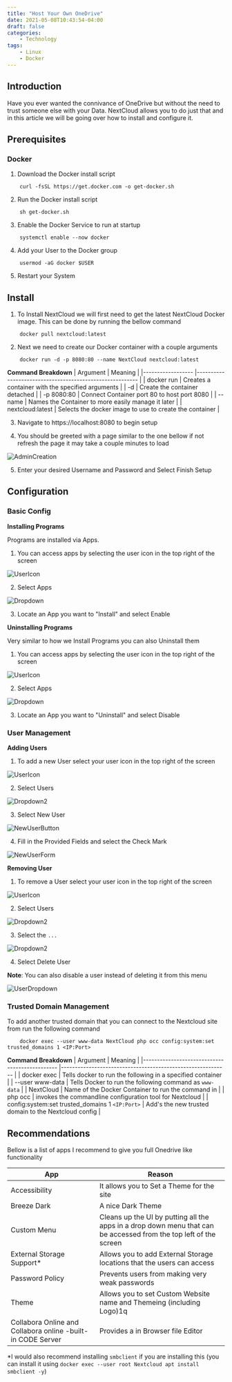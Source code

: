 ```yaml
---
title: "Host Your Own OneDrive"
date: 2021-05-08T10:43:54-04:00
draft: false
categories:
    - Technology
tags:
    - Linux
    - Docker
---
```


## Introduction
Have you ever wanted the connivance of OneDrive but without the need to trust someone else with your Data. NextCloud allows you to do just that and in this article we will be going over how to install and configure it.

## Prerequisites 
### Docker
1. Download the Docker install script
```
    curl -fsSL https://get.docker.com -o get-docker.sh
```

2. Run the Docker install script
```
    sh get-docker.sh
```

3. Enable the Docker Service to run at startup
```
    systemctl enable --now docker
```

4. Add your User to the Docker group
```
    usermod -aG docker $USER
```

5. Restart your System


## Install 
1. To Install NextCloud we will first need to get the latest NextCloud Docker image. This can be done by running the bellow command
```
    docker pull nextcloud:latest
```

2. Next we need to create our Docker container with a couple arguments
```
    docker run -d -p 8080:80 --name NextCloud nextcloud:latest
```
__Command Breakdown__
| Argument         	| Meaning                                                 	|
|------------------	|---------------------------------------------------------	|
| docker run       	| Creates a container with the specified arguments        	|
| -d               	| Create the container detached                           	|
| -p 8080:80       	| Connect Container port 80 to host port 8080             	|
| --name           	| Names the Container to more easily manage it later      	|
| nextcloud:latest 	| Selects the docker image to use to create the container 	|

3. Navigate to https://localhost:8080 to begin setup

4. You should be greeted with a page similar to the one bellow if not refresh the page it may take a couple minutes to load

[Image1]:/post/2021/May/HostYourOwnOnedrive/AdminCreate.png
![AdminCreation][Image1]

5. Enter your desired Username and Password and Select Finish Setup

## Configuration

### Basic Config
__Installing Programs__

Programs are installed via Apps. 
1. You can access apps by selecting the user icon in the top right of the screen

[Image2]:/post/2021/May/HostYourOwnOnedrive/UserIcon.png
![UserIcon][Image2]

2. Select Apps

[Image3]:/post/2021/May/HostYourOwnOnedrive/Dropdown.png
![Dropdown][Image3]

3. Locate an App you want to "Install" and select Enable 

__Uninstalling Programs__

Very similar to how we Install Programs you can also Uninstall them
1. You can access apps by selecting the user icon in the top right of the screen

[Image2]:/post/2021/May/HostYourOwnOnedrive/UserIcon.png
![UserIcon][Image2]

2. Select Apps

[Image3]:/post/2021/May/HostYourOwnOnedrive/Dropdown.png
![Dropdown][Image3]

3. Locate an App you want to "Uninstall" and select Disable

### User Management
__Adding Users__

1. To add a new User select your user icon in the top right of the screen

[Image4]:/post/2021/May/HostYourOwnOnedrive/UserIcon.png
![UserIcon][Image4]

2. Select Users

[Image5]:/post/2021/May/HostYourOwnOnedrive/Dropdown2.png
![Dropdown2][Image5]

3. Select New User

[Image6]:/post/2021/May/HostYourOwnOnedrive/NewUserButton.png
![NewUserButton][Image6]

4. Fill in the Provided Fields and select the Check Mark

[Image7]:/post/2021/May/HostYourOwnOnedrive/NewUserForm.png
![NewUserForm][Image7]

__Removing User__

1. To remove a User select your user icon in the top right of the screen

[Image4]:/post/2021/May/HostYourOwnOnedrive/UserIcon.png
![UserIcon][Image4]

2. Select Users

[Image5]:/post/2021/May/HostYourOwnOnedrive/Dropdown2.png
![Dropdown2][Image5]

3. Select the `...` 

[Image8]:/post/2021/May/HostYourOwnOnedrive/userdotdotdot.png
![Dropdown2][Image8]

4. Select Delete User

**Note**: You can also disable a user instead of deleting it from this menu 

[Image9]:/post/2021/May/HostYourOwnOnedrive/UserDropdown.png
![UserDropdown][Image9]

### Trusted Domain Management
To add another trusted domain that you can connect to the Nextcloud site from run the following command
```
    docker exec --user www-data NextCloud php occ config:system:set trusted_domains 1 <IP:Port>
```

__Command Breakdown__
| Argument                                      	| Meaning                                                    	|
|-----------------------------------------------	|------------------------------------------------------------	|
| docker exec                                   	| Tells docker to run the following in a specified container 	|
| --user www-data                               	| Tells Docker to run the following command as `www-data`    	|
| NextCloud                                     	| Name of the Docker Container to run the command in         	|
| php occ                                       	| invokes the commandline configuration tool for Nextcloud   	|
| config:system:set trusted_domains 1 `<IP:Port>` 	| Add's the new trusted domain to the Nextcloud config       	|

## Recommendations
Bellow is a list of apps I recommend to give you full Onedrive like functionality

| App                                                          	| Reason                                                                                                            	|
|--------------------------------------------------------------	|-------------------------------------------------------------------------------------------------------------------	|
| Accessibility                                                	| It allows you to Set a Theme for the site                                                                         	|
| Breeze Dark                                                  	| A nice Dark Theme                                                                                                 	|
| Custom Menu                                                  	| Cleans up the UI by putting all the apps in a drop down menu that can be accessed from the top left of the screen 	|
| External Storage Support*                                    	| Allows you to add External Storage locations that the users can access                                            	|
| Password Policy                                              	| Prevents users from making very weak passwords                                                                    	|
| Theme                                                        	| Allows you to set Custom Website name and Themeing (including Logo)1q                                             	|
| Collabora Online and  Collabora online -built-in CODE Server 	| Provides a in Browser file Editor                                                                                 	|

*I would also recommend installing `smbclient` if you are installing this (you can install it using `docker exec --user root Nextcloud apt install smbclient -y`)